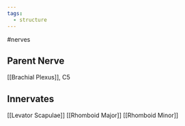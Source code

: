 ```yaml
---
tags:
  - structure
---
```

#nerves 
## Parent Nerve
[[Brachial Plexus]], C5


## Innervates
[[Levator Scapulae]]
[[Rhomboid Major]]
[[Rhomboid Minor]]
